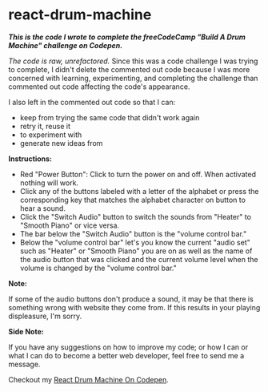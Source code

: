 # react-drum-machine
*__This is the code I wrote to complete the freeCodeCamp "Build A Drum Machine" challenge on Codepen.__*

*The code is raw, unrefactored.* Since this was a code challenge I was trying to complete, I didn't delete the commented out code because I was more concerned with learning, experimenting, and completing the challenge than commented out code affecting the code's appearance. 

I also left in the commented out code so that I can:
* keep from trying the same code that didn't work again
* retry it, reuse it
* to experiment with
* generate new ideas from

**Instructions:** 

- Red "Power Button": Click to turn the power on and off. When activated nothing will work.
- Click any of the buttons labeled with a letter of the alphabet or press the corresponding key that matches the alphabet character on button to hear a sound. 
- Click the "Switch Audio" button to switch the sounds from "Heater" to "Smooth Piano" or vice versa.
- The bar below the "Switch Audio" button is the "volume control bar." 
- Below the "volume control bar" let's you know the current "audio set" such as "Heater" or "Smooth Piano" you are on as well as the name of the audio button that was clicked and the current volume level when the volume is changed by the "volume control bar."


**Note:** 

If some of the audio buttons don't produce a sound, it may be that there is something wrong with website they come from. If this results in your playing displeasure, I'm sorry.  

**Side Note:** 

If you have any suggestions on how to improve my code; or how I can or what I can do to become a better web developer, feel free to send me a message. 

Checkout my [React Drum Machine On Codepen](https://codepen.io/nwbnwb/full/eYJqdPe).
